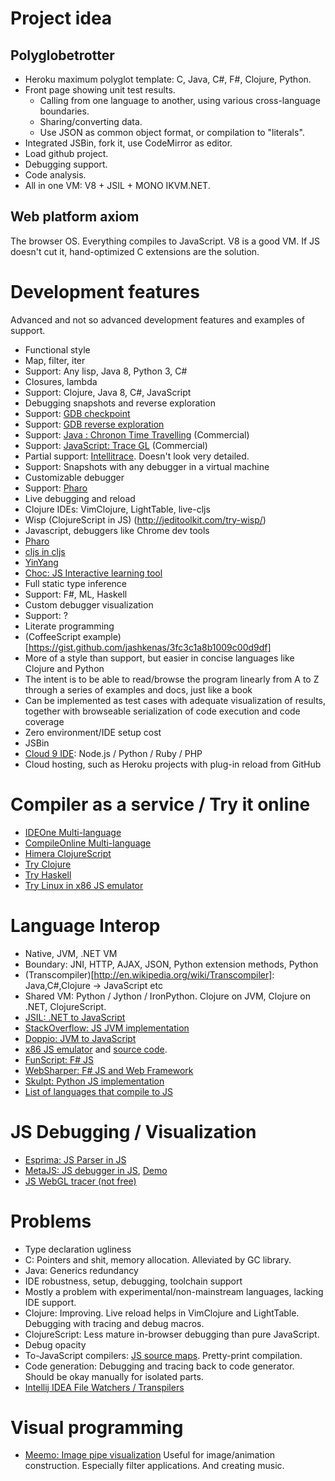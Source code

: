 # Project idea

## Polyglobetrotter
 - Heroku maximum polyglot template: C, Java, C#, F#, Clojure, Python.
 - Front page showing unit test results.
   - Calling from one language to another, using various cross-language boundaries.
   - Sharing/converting data.
   - Use JSON as common object format, or compilation to "literals".
 - Integrated JSBin, fork it, use CodeMirror as editor.
 - Load github project.
 - Debugging support.
 - Code analysis.
 - All in one VM: V8 + JSIL + MONO IKVM.NET.

## Web platform axiom

The browser OS. Everything compiles to JavaScript. V8 is a good VM.
If JS doesn't cut it, hand-optimized C extensions are the solution.

# Development features

Advanced and not so advanced development features and examples of support.

- Functional style
 - Map, filter, iter
 - Support: Any lisp, Java 8, Python 3, C#
- Closures, lambda
 - Support: Clojure, Java 8, C#, JavaScript
- Debugging snapshots and reverse exploration
 - Support: [GDB checkpoint](https://sourceware.org/gdb/onlinedocs/gdb/Checkpoint_002fRestart.html)
 - Support: [GDB reverse exploration](http://www.sourceware.org/gdb/wiki/ProcessRecord/Tutorial)
 - Support: [Java : Chronon Time Travelling](http://chrononsystems.com/products/chronon-time-travelling-debugger) (Commercial)
 - Support: [JavaScript: Trace GL](https://trace.gl/index.html) (Commercial)
 - Partial support: [Intellitrace](http://msdn.microsoft.com/en-us/magazine/ee336126.aspx). Doesn't look very detailed.
 - Support: Snapshots with any debugger in a virtual machine
- Customizable debugger
 - Support: [Pharo](http://www.pharo-project.org/home)
- Live debugging and reload
 - Clojure IDEs: VimClojure, LightTable, live-cljs
 - Wisp (ClojureScript in JS) (http://jeditoolkit.com/try-wisp/)
 - Javascript, debuggers like Chrome dev tools
 - [Pharo](http://www.pharo-project.org/home)
 - [cljs in cljs](http://www.clojurescript.net/)
 - [YinYang](http://research.microsoft.com/en-us/people/smcdirm/liveprogramming.aspx?iedz00)
 - [Choc: JS Interactive learning tool](https://github.com/fullstackio/choc)
- Full static type inference
 - Support: F#, ML, Haskell
- Custom debugger visualization
 - Support: ?
- Literate programming
 - (CoffeeScript example)[https://gist.github.com/jashkenas/3fc3c1a8b1009c00d9df]
 - More of a style than support, but easier in concise languages like Clojure and Python
 - The intent is to be able to read/browse the program linearly from A to Z through a series of examples and docs, just like a book
 - Can be implemented as test cases with adequate visualization of results, together with browseable serialization of code execution and code coverage
- Zero environment/IDE setup cost
 - JSBin
 - [Cloud 9 IDE](https://c9.io/): Node.js / Python / Ruby / PHP
 - Cloud hosting, such as Heroku projects with plug-in reload from GitHub

# Compiler as a service / Try it online
 - [IDEOne Multi-language](http://ideone.com/)
 - [CompileOnline Multi-language](http://www.compileonline.com/)
 - [Himera ClojureScript](http://himera.herokuapp.com)
 - [Try Clojure](http://tryclj.com/)
 - [Try Haskell](http://tryhaskell.org/)
 - [Try Linux in x86 JS emulator](http://bellard.org/jslinux/index.html)
 
# Language Interop 

 - Native, JVM, .NET VM
 - Boundary: JNI, HTTP, AJAX, JSON, Python extension methods, Python
 - (Transcompiler)[http://en.wikipedia.org/wiki/Transcompiler]: Java,C#,Clojure -> JavaScript etc
 - Shared VM: Python / Jython / IronPython. Clojure on JVM, Clojure on .NET, ClojureScript.
 - [JSIL: .NET to JavaScript](http://jsil.org)
 - [StackOverflow: JS JVM implementation](http://stackoverflow.com/questions/12316557/javascript-jvm-implementation)
 - [Doppio: JVM to JavaScript](http://plasma-umass.github.io/doppio/about.html)
 - [x86 JS emulator](http://bellard.org/jslinux/index.html) and [source code](https://github.com/levskaya/jslinux-deobfuscated).
 - [FunScript: F# JS](http://funscript.info/)
 - [WebSharper: F# JS and Web Framework](http://websharper.com/home)
 - [Skulpt: Python JS implementation](http://www.skulpt.org/)
 - [List of languages that compile to JS](https://github.com/jashkenas/coffee-script/wiki/List-of-languages-that-compile-to-JS)

# JS Debugging / Visualization
 - [Esprima: JS Parser in JS](htps://github.com/ariya/esprima)
 - [MetaJS: JS debugger in JS](https://github.com/int3/metajs), [Demo](http://int3.github.io/metajs/#)
 - [JS WebGL tracer (not free)](https://trace.gl/)
  
# Problems

 - Type declaration ugliness
  - C: Pointers and shit, memory allocation. Alleviated by GC library.
  - Java: Generics redundancy
 - IDE robustness, setup, debugging, toolchain support
  - Mostly a problem with experimental/non-mainstream languages, lacking IDE support.
  - Clojure: Improving. Live reload helps in VimClojure and LightTable. Debugging with tracing and debug macros.
  - ClojureScript: Less mature in-browser debugging than pure JavaScript.
 - Debug opacity
  - To-JavaScript compilers: [JS source maps](http://www.html5rocks.com/en/tutorials/developertools/sourcemaps/). Pretty-print compilation.
  - Code generation: Debugging and tracing back to code generator. Should be okay manually for isolated parts.
  - [Intellij IDEA File Watchers / Transpilers](https://www.jetbrains.com/idea/webhelp/using-file-watchers.html)

# Visual programming
 - [Meemo: Image pipe visualization](http://meemoo.org/iframework/#gist/3124854) Useful for image/animation construction. Especially filter applications. And creating music.
